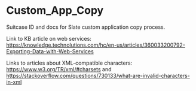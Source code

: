 # Custom_App_Copy
Suitcase ID and docs for Slate custom application copy process.

Link to KB article on web services: https://knowledge.technolutions.com/hc/en-us/articles/360033200792-Exporting-Data-with-Web-Services

Links to articles about XML-compatible characters: https://www.w3.org/TR/xml/#charsets and https://stackoverflow.com/questions/730133/what-are-invalid-characters-in-xml
